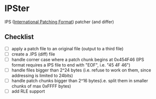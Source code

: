 # IPSter

IPS ([International Patching Format](http://www.zerosoft.zophar.net/ips.php)) patcher (and differ)

## Checklist
 - [ ] apply a patch file to an original file (output to a third file)
 - [ ] create a .IPS (diff) file
 - [ ] handle corner case where a patch chunk begins at 0x454F46 (IPS format requires a IPS file to end with "EOF", i.e. "45 4F 46")
 - [ ] handle files bigger than 2^24 bytes (i.e. refuse to work on them, since addressing is limited to 24bits)
 - [ ] handle patch chunks bigger than 2^16 bytes(i.e. split them in smaller chunks of max 0xFFFF bytes)
 - [ ] add RLE support
